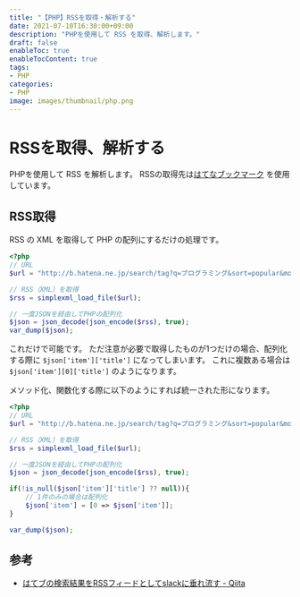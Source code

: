 ```yaml
---
title: "【PHP】RSSを取得・解析する"
date: 2021-07-10T16:30:00+09:00
description: "PHPを使用して RSS を取得、解析します。"
draft: false
enableToc: true
enableTocContent: true
tags: 
- PHP
categories: 
- PHP
image: images/thumbnail/php.png
---
```


# RSSを取得、解析する
PHPを使用して RSS を解析します。
RSSの取得先は<a href="https://b.hatena.ne.jp/" target="_blank" rel="nofollow noopener">はてなブックマーク</a> を使用しています。

## RSS取得
RSS の XML を取得して PHP の配列にするだけの処理です。

``` php
<?php
// URL
$url = "http://b.hatena.ne.jp/search/tag?q=プログラミング&sort=popular&mode=rss";

// RSS（XML）を取得
$rss = simplexml_load_file($url);

// 一度JSONを経由してPHPの配列化
$json = json_decode(json_encode($rss), true);
var_dump($json);
```

これだけで可能です。
ただ注意が必要で取得したものが1つだけの場合、配列化する際に `$json['item']['title']` になってしまいます。
これに複数ある場合は `$json['item'][0]['title']` のようになります。

メソッド化、関数化する際に以下のようにすれば統一された形になります。
``` php {linenos=table,hl_lines=["11-14"]}
<?php
// URL
$url = "http://b.hatena.ne.jp/search/tag?q=プログラミング&sort=popular&mode=rss";

// RSS（XML）を取得
$rss = simplexml_load_file($url);

// 一度JSONを経由してPHPの配列化
$json = json_decode(json_encode($rss), true);

if(!is_null($json['item']['title'] ?? null)){
    // 1件のみの場合は配列化
    $json['item'] = [0 => $json['item']];
}

var_dump($json);
```

## 参考
* <a href="https://qiita.com/suesan/items/a02c893b5d391cee1a86" target="_blank" rel="nofollow noopener">はてブの検索結果をRSSフィードとしてslackに垂れ流す - Qiita</a>